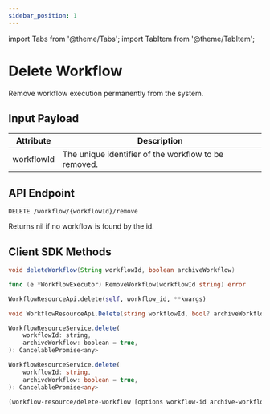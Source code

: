 ```yaml
---
sidebar_position: 1
---
```


import Tabs from '@theme/Tabs';
import TabItem from '@theme/TabItem';

# Delete Workflow

Remove workflow execution permanently from the system.

## Input Payload

| Attribute  | Description                                          | 
|------------|------------------------------------------------------| 
| workflowId | The unique identifier of the workflow to be removed. |

## API Endpoint
```
DELETE /workflow/{workflowId}/remove
```

Returns nil if no workflow is found by the id.

## Client SDK Methods

<Tabs>
<TabItem value="Java" label="Java">

```java
void deleteWorkflow(String workflowId, boolean archiveWorkflow)
```

</TabItem>
<TabItem value="Go" label="Go">

```go
func (e *WorkflowExecutor) RemoveWorkflow(workflowId string) error
```

</TabItem>
<TabItem value="Python" label="Python">

```python
WorkflowResourceApi.delete(self, workflow_id, **kwargs)
```

</TabItem>
<TabItem value="CSharp" label="CSharp">

```csharp
void WorkflowResourceApi.Delete(string workflowId, bool? archiveWorkflow = null)
```

</TabItem>
<TabItem value="Javascript" label="Javascript">

```javascript
WorkflowResourceService.delete(
    workflowId: string,
    archiveWorkflow: boolean = true,
): CancelablePromise<any>
```

</TabItem>
<TabItem value="Typescript" label="Typescript">

```typescript
WorkflowResourceService.delete(
    workflowId: string,
    archiveWorkflow: boolean = true,
): CancelablePromise<any>
```

</TabItem>
<TabItem value="Clojure" label="Clojure">

```clojure
(workflow-resource/delete-workflow [options workflow-id archive-workflow])
```

</TabItem>
</Tabs>